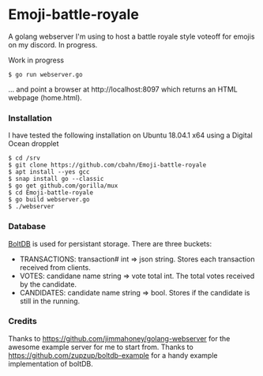 Emoji-battle-royale
================

A golang webserver I'm using to host a battle royale style voteoff for emojis on my discord. In progress.

Work in progress

    $ go run webserver.go
    
... and point a browser at http://localhost:8097
which returns an HTML webpage (home.html).

### Installation
I have tested the following installation on Ubuntu 18.04.1 x64 using a Digital Ocean dropplet

    $ cd /srv
    $ git clone https://github.com/cbahn/Emoji-battle-royale
    $ apt install --yes gcc
    $ snap install go --classic
    $ go get github.com/gorilla/mux
    $ cd Emoji-battle-royale
    $ go build webserver.go
    $ ./webserver

### Database

[BoltDB](https://github.com/boltdb/bolt) is used for persistant storage. There are three buckets:

- TRANSACTIONS: transaction# int => json string. Stores each transaction received from clients.
- VOTES: candidane name string => vote total int. The total votes received by the candidate.
- CANDIDATES: candidate name string => bool. Stores if the candidate is still in the running.

### Credits

Thanks to https://github.com/jimmahoney/golang-webserver for the awesome example server for me to start from.
Thanks to https://github.com/zupzup/boltdb-example for a handy example implementation of boltDB.
